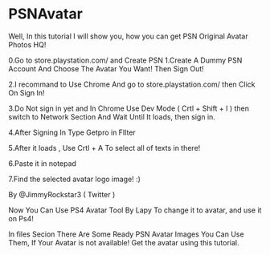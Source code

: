 # PSNAvatar
Well, In this tutorial I will show you, how you can get PSN Original Avatar Photos HQ!

0.Go to store.playstation.com/ and Create PSN 1.Create A Dummy PSN Account And Choose The Avatar You Want! Then Sign Out!

2.I recommand to Use Chrome And go to store.playstation.com/ then Click On Sign In!

3.Do Not sign in yet and In Chrome Use Dev Mode ( Crtl + Shift + I ) then switch to Network Section And Wait Until It loads, then sign in.

4.After Signing In Type Getpro in FIlter

5.After it loads , Use Crtl + A To select all of texts in there!

6.Paste it in notepad

7.Find the selected avatar logo image! :)

By @JimmyRockstar3 ( Twitter )

Now You Can Use PS4 Avatar Tool By Lapy To change it to avatar, and use it on Ps4!

In files Secion There Are Some Ready PSN Avatar Images You Can Use Them, If Your Avatar is not available! Get the avatar using this tutorial.
